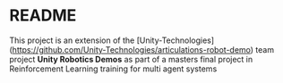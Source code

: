 # README

This project is an extension of the [Unity-Technologies] (https://github.com/Unity-Technologies/articulations-robot-demo) team project <strong>Unity Robotics Demos</strong> as part of a masters final project in Reinforcement Learning training for multi agent systems
